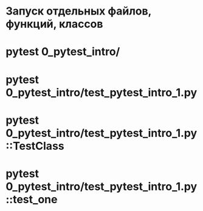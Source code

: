 # Запуск отдельных файлов, функций, классов
# pytest 0_pytest_intro/
# pytest 0_pytest_intro/test_pytest_intro_1.py
# pytest 0_pytest_intro/test_pytest_intro_1.py::TestClass
# pytest 0_pytest_intro/test_pytest_intro_1.py::test_one

 
